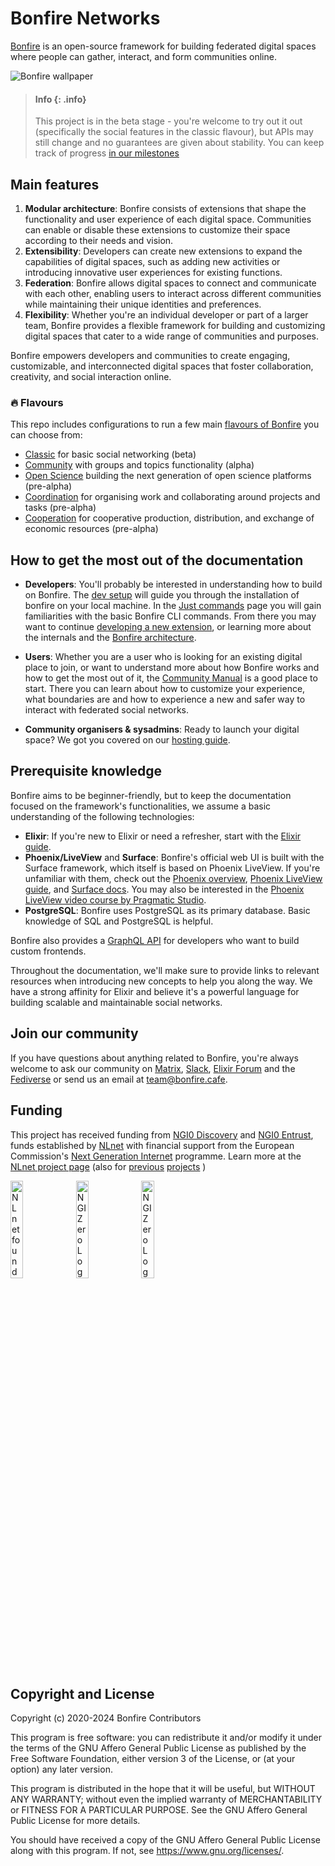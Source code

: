 <!-- <p align="center"> <img src="https://user-images.githubusercontent.com/1852065/220077189-33cd03af-2775-4298-9dcb-83a9932541e9.png" width="200" height="250" alt="bonfire logo" /></p> -->


# Bonfire Networks 

[Bonfire](https://bonfirenetworks.org/) is an open-source framework for building federated digital spaces where people can gather, interact, and form communities online.

![Bonfire wallpaper](https://i.imgur.com/dbRT0Z1.png)

> #### Info {: .info}
>
> This project is in the beta stage - you're welcome to try out it out (specifically the social features in the classic flavour), but APIs may still change and no guarantees are given about stability. You can keep track of progress [in our milestones](https://github.com/bonfire-networks/bonfire-app/milestones?direction=asc&sort=due_date&state=open)

## Main features

1. **Modular architecture**: Bonfire consists of extensions that shape the functionality and user experience of each digital space. Communities can enable or disable these extensions to customize their space according to their needs and vision.
2. **Extensibility**: Developers can create new extensions to expand the capabilities of digital spaces, such as adding new activities or introducing innovative user experiences for existing functions.
3. **Federation**: Bonfire allows digital spaces to connect and communicate with each other, enabling users to interact across different communities while maintaining their unique identities and preferences.
4. **Flexibility**: Whether you're an individual developer or part of a larger team, Bonfire provides a flexible framework for building and customizing digital spaces that cater to a wide range of communities and purposes.

Bonfire empowers developers and communities to create engaging, customizable, and interconnected digital spaces that foster collaboration, creativity, and social interaction online.


### 🔥 Flavours

This repo includes configurations to run a few main [flavours of Bonfire](https://bonfirenetworks.org/apps/) you can choose from:
* [Classic](https://github.com/bonfire-networks/bonfire-app/tree/main/flavours/classic) for basic social networking (beta)
* [Community](https://github.com/bonfire-networks/bonfire-app/tree/main/flavours/community) with groups and topics functionality (alpha)
* [Open Science](https://github.com/bonfire-networks/bonfire-app/tree/main/flavours/open-science) building the next generation of open science platforms (pre-alpha)
* [Coordination](https://github.com/bonfire-networks/bonfire-app/tree/main/flavours/coordination) for organising work and collaborating around projects and tasks (pre-alpha)
* [Cooperation](https://github.com/bonfire-networks/bonfire-app/tree/main/flavours/cooperation) for cooperative production, distribution, and exchange of economic resources (pre-alpha)

<!-- As well as app flavours being built by others, including: 
* [Haha Academy](https://github.com/bonfire-networks/bonfire-app/tree/main/flavours/haha) by haha.academy 
* [Upcycle](https://github.com/bonfire-networks/bonfire-app/tree/main/flavours/upcycle) by MSOE 
* [Reflow](https://github.com/bonfire-networks/bonfire-app/tree/main/flavours/reflow) by reflowproject.eu and dyne.org -->

## How to get the most out of the documentation

- **Developers**: You'll probably be interested in understanding how to build on Bonfire. The [dev setup](/docs/DEPLOY.md) will guide you through the installation of bonfire on your local machine. In the [Just commands](/docs/topics/JUST.md) page you will gain familiarities with the basic Bonfire CLI commands. From there you may want to continue [developing a new extension](/docs/building/create-a-new-extension.md), or learning more about the internals and the [Bonfire architecture](/docs/topics/ARCHITECTURE.md).

- **Users**: Whether you are a user who is looking for an existing digital place to join, or want to understand more about how Bonfire works and how to get the most out of it, the [Community Manual](https://bonfirenetworks.org/#TODO) is a good place to start. There you can learn about how to customize your experience, what boundaries are and how to experience a new and safer way to interact with federated social networks.

- **Community organisers & sysadmins**: Ready to launch your digital space? We got you covered on our [hosting guide](/docs/DEPLOY.md). 

## Prerequisite knowledge

Bonfire aims to be beginner-friendly, but to keep the documentation focused on the framework's functionalities, we assume a basic understanding of the following technologies:

- **Elixir**: If you're new to Elixir or need a refresher, start with the [Elixir guide](https://hexdocs.pm/elixir/introduction.html).
- **Phoenix/LiveView** and **Surface**: Bonfire's official web UI is built with the Surface framework, which itself is based on Phoenix LiveView. If you're unfamiliar with them, check out the [Phoenix overview](https://hexdocs.pm/phoenix/overview.html), [Phoenix LiveView guide](https://hexdocs.pm/phoenix_live_view/welcome.html), and [Surface docs](https://surface-ui.org). You may also be interested in the [Phoenix LiveView video course by Pragmatic Studio](https://pragmaticstudio.com/phoenix-liveview).
- **PostgreSQL**: Bonfire uses PostgreSQL as its primary database. Basic knowledge of SQL and PostgreSQL is helpful.

Bonfire also provides a [GraphQL API](/docs/topics/GRAPHQL.md) for developers who want to build custom frontends.

Throughout the documentation, we'll make sure to provide links to relevant resources when introducing new concepts to help you along the way. We have a strong affinity for Elixir and believe it's a powerful language for building scalable and maintainable social networks.

## Join our community

If you have questions about anything related to Bonfire, you're always welcome to ask our community on [Matrix](https://matrix.to/#/#bonfire-networks:matrix.org), [Slack](https://join.slack.com/t/elixir-lang/shared_invite/zt-2ko4792lz-28XosraCTaYZKOyuZ80hrg), [Elixir Forum](https://elixirforum.com) and the [Fediverse](https://indieweb.social/@bonfire) or send us an email at team@bonfire.cafe.

## Funding

This project has received funding from [NGI0 Discovery](https://nlnet.nl/discovery) and [NGI0 Entrust](https://nlnet.nl/entrust), funds established by [NLnet](https://nlnet.nl) with financial support from the European Commission's [Next Generation Internet](https://ngi.eu) programme. Learn more at the [NLnet project page](https://nlnet.nl/project/Bonfire-Framework) (also for [previous](https://nlnet.nl/project/Bonfire-FederatedGroups) [projects](https://nlnet.nl/project/Bonfire) )

[<img src="https://nlnet.nl/logo/banner.png" alt="NLnet foundation logo" width="20%" />](https://nlnet.nl)
[<img src="https://nlnet.nl/image/logos/NGI0Entrust_tag.svg" alt="NGI Zero Logo" width="20%" />](https://nlnet.nl/entrust)
[<img src="https://nlnet.nl/image/logos/NGI0Discovery_tag.svg" alt="NGI Zero Logo" width="20%" />](https://nlnet.nl/discovery)

## Copyright and License

Copyright (c) 2020-2024 Bonfire Contributors

This program is free software: you can redistribute it and/or modify
it under the terms of the GNU Affero General Public License as
published by the Free Software Foundation, either version 3 of the
License, or (at your option) any later version.

This program is distributed in the hope that it will be useful, but
WITHOUT ANY WARRANTY; without even the implied warranty of
MERCHANTABILITY or FITNESS FOR A PARTICULAR PURPOSE.  See the GNU
Affero General Public License for more details.

You should have received a copy of the GNU Affero General Public
License along with this program.  If not, see <https://www.gnu.org/licenses/>.
